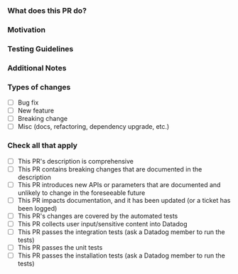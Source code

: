 <!--- Please remember to review the [contribution guidelines](https://github.com/DataDog/datadog-serverless-functions/blob/master/CONTRIBUTING.md) if you have not yet done so._  --->

### What does this PR do?

<!--- A brief description of the change being made with this pull request. --->

### Motivation

<!--- What inspired you to submit this pull request? --->

### Testing Guidelines

<!--- How did you test this pull request? --->

### Additional Notes

<!--- Anything else we should know when reviewing? --->

### Types of changes

- [ ] Bug fix
- [ ] New feature
- [ ] Breaking change
- [ ] Misc (docs, refactoring, dependency upgrade, etc.)

### Check all that apply

- [ ] This PR's description is comprehensive
- [ ] This PR contains breaking changes that are documented in the description
- [ ] This PR introduces new APIs or parameters that are documented and unlikely to change in the foreseeable future
- [ ] This PR impacts documentation, and it has been updated (or a ticket has been logged)
- [ ] This PR's changes are covered by the automated tests
- [ ] This PR collects user input/sensitive content into Datadog
- [ ] This PR passes the integration tests (ask a Datadog member to run the tests)
- [ ] This PR passes the unit tests 
- [ ] This PR passes the installation tests (ask a Datadog member to run the tests)
